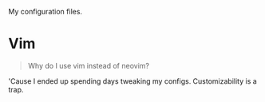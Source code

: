 My configuration files.

# Vim

> Why do I use vim instead of neovim?

'Cause I ended up spending days tweaking my configs. 
Customizability is a trap. 


